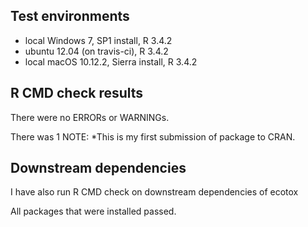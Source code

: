 ## Test environments
* local Windows 7, SP1 install, R 3.4.2
* ubuntu 12.04 (on travis-ci), R 3.4.2
* local macOS 10.12.2, Sierra install, R 3.4.2


## R CMD check results
There were no ERRORs or WARNINGs. 

There was 1 NOTE:
*This is my first submission of package to CRAN.


## Downstream dependencies
I have also run R CMD check on downstream dependencies of ecotox
 
All packages that were installed passed. 
